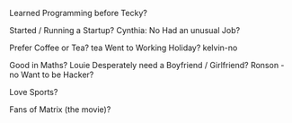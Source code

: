 Learned Programming before Tecky?

Started / Running a Startup?
Cynthia: No
Had an unusual Job?

Prefer Coffee or Tea?
tea
Went to Working Holiday?
kelvin-no

Good in Maths?
Louie
Desperately need a Boyfriend / Girlfriend?
Ronson - no
Want to be Hacker?

Love Sports? 

Fans of Matrix (the movie)? 